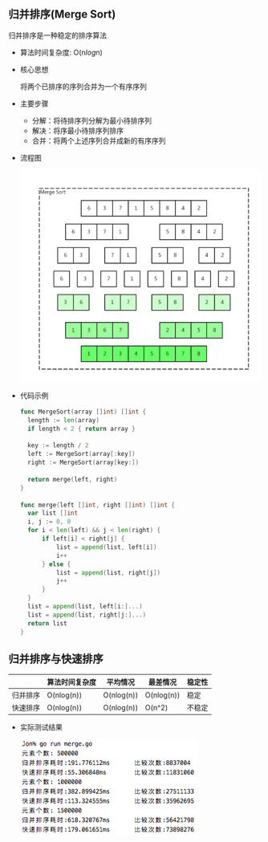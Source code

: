 ## 归并排序(Merge Sort)

归并排序是一种稳定的排序算法

- 算法时间复杂度: O(n*log*n)

- 核心思想

  将两个已排序的序列合并为一个有序序列

- 主要步骤

  - 分解：将待排序列分解为最小待排序列
  - 解决：将序最小待排序列排序
  - 合并：将两个上述序列合并成新的有序序列

- 流程图

  ![merge_sort](./images/merge_sort.png)

- 代码示例

  ```go
  func MergeSort(array []int) []int {
  	length := len(array)
  	if length < 2 { return array }
      
  	key := length / 2
  	left := MergeSort(array[:key])
  	right := MergeSort(array[key:])
  
  	return merge(left, right)
  }
  
  func merge(left []int, right []int) []int {
  	var list []int
  	i, j := 0, 0
  	for i < len(left) && j < len(right) {
  		if left[i] < right[j] {
  			list = append(list, left[i])
  			i++
  		} else {
  			list = append(list, right[j])
  			j++
  		}
  	}
  	list = append(list, left[i:]...)
  	list = append(list, right[j:]...)
  	return list
  }
  ```

## 归并排序与快速排序

|          | 算法时间复杂度 | 平均情况   | 最差情况   | 稳定性 |
| :------- | -------------- | ---------- | ---------- | ------ |
| 归并排序 | O(nlog(n))     | O(nlog(n)) | O(nlog(n)) | 稳定   |
| 快速排序 | O(nlog(n))     | O(nlog(n)) | O(n^2)     | 不稳定 |

- 实际测试结果

  ![Merge Sort VS Quick Sort](./images/MergeVSQuick.png)